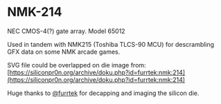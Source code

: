 # NMK-214

NEC CMOS-4(?) gate array. Model 65012

Used in tandem with NMK215 (Toshiba TLCS-90 MCU) for descrambling GFX data on some NMK arcade games.

SVG file could be overlapped on die image from: [https://siliconpr0n.org/archive/doku.php?id=furrtek:nmk:214](https://siliconpr0n.org/archive/doku.php?id=furrtek:nmk:214)


Huge thanks to [@furrtek](https://github.com/furrtek) for decapping and imaging the silicon die.
